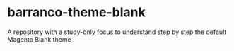 # barranco-theme-blank
A repository with a study-only focus to understand step by step the default Magento Blank theme
